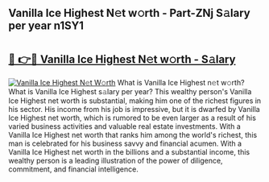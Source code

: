 ## Vanilla Ice Highest N𝚎t w𝚘rth - Part-ZNj S𝚊lary per year n1SY1

# <h2><a href="http://gc0old.nevu.top/?p=Vanilla+Ice+Highest">🔗 👉🔴 Vanilla Ice Highest N𝚎t w𝚘rth - S𝚊lary</a></h2>

[![Vanilla Ice Highest N𝚎t W𝚘rth](https://i.imgur.com/Oavwk0R.jpeg)](http://gc0old.nevu.top/?p=Vanilla+Ice+Highest)
What is Vanilla Ice Highest n𝚎t w𝚘rth? What is Vanilla Ice Highest s𝚊lary per year?
This wealthy person's Vanilla Ice Highest net worth is substantial, making him one of the richest figures in his sector. His income from his job is impressive, but it is dwarfed by Vanilla Ice Highest net worth, which is rumored to be even larger as a result of his varied business activities and valuable real estate investments. With a Vanilla Ice Highest net worth that ranks him among the world's richest, this man is celebrated for his business savvy and financial acumen. With a Vanilla Ice Highest net worth in the billions and a substantial income, this wealthy person is a leading illustration of the power of diligence, commitment, and financial intelligence.
